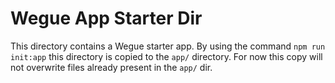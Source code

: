 # Wegue App Starter Dir
This directory contains a Wegue starter app.
By using the command `npm run init:app` this directory is copied to the `app/` directory.
For now this copy will not overwrite files already present in the `app/` dir.

